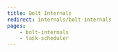 ```yaml
---
title: Bolt Internals
redirect: internals/bolt-internals
pages:
    - bolt-internals
    - task-scheduler
---
```

